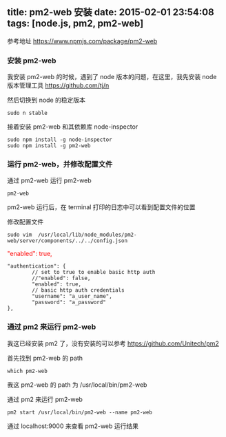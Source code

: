 title: pm2-web 安装
date: 2015-02-01 23:54:08
tags: [node.js, pm2, pm2-web]
---

参考地址 <https://www.npmjs.com/package/pm2-web>

### 安装 pm2-web

<!--more-->

我安装 pm2-web 的时候，遇到了 node 版本的问题，在这里，我先安装 node 版本管理工具 <https://github.com/tj/n>

然后切换到 node 的稳定版本

```
sudo n stable
```

接着安装 pm2-web 和其依赖库 node-inspector

```
sudo npm install -g node-inspector
sudo npm install -g pm2-web
```

### 运行 pm2-web，并修改配置文件

通过 pm2-web 运行 pm2-web

```
pm2-web
```

pm2-web 运行后，在 terminal 打印的日志中可以看到配置文件的位置

修改配置文件

```
sudo vim  /usr/local/lib/node_modules/pm2-web/server/components/../../config.json
```

<span style="color: red">"enabled": true,</span>


```
"authentication": {
        // set to true to enable basic http auth
        //"enabled": false,
        "enabled": true,
        // basic http auth credentials
        "username": "a_user_name",
        "password": "a_password"
},
```

### 通过 pm2 来运行 pm2-web

我这已经安装 pm2 了，没有安装的可以参考 <https://github.com/Unitech/pm2>

首先找到 pm2-web 的 path

```
which pm2-web
```

我这 pm2-web 的 path 为 /usr/local/bin/pm2-web

通过 pm2 来运行 pm2-web

```
pm2 start /usr/local/bin/pm2-web --name pm2-web
```

通过 localhost:9000 来查看 pm2-web 运行结果